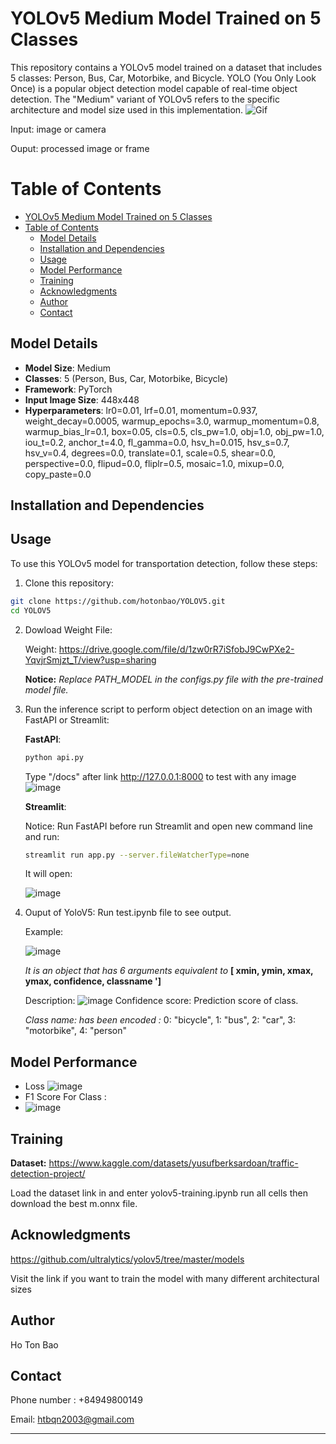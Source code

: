 # YOLOv5 Medium Model Trained on 5 Classes

This repository contains a YOLOv5 model trained on a dataset that includes 5 classes: Person, Bus, Car, Motorbike, and Bicycle. YOLO (You Only Look Once) is a popular object detection model capable of real-time object detection. The "Medium" variant of YOLOv5 refers to the specific architecture and model size used in this implementation.
![Gif](readme_img/ezgif.com-video-to-gif.gif)


Input: image or camera

Ouput: processed image or frame

# Table of Contents
- [YOLOv5 Medium Model Trained on 5 Classes](#yolov5-medium-model-trained-on-5-classes)
- [Table of Contents](#table-of-contents)
  - [Model Details](#model-details)
  - [Installation and Dependencies](#installation-and-dependencies)
  - [Usage](#usage)
  - [Model Performance](#model-performance)
  - [Training](#training)
  - [Acknowledgments](#acknowledgments)
  - [Author](#author)
  - [Contact](#contact)


## Model Details

- **Model Size**: Medium
- **Classes**: 5 (Person, Bus, Car, Motorbike, Bicycle)
- **Framework**: PyTorch
- **Input Image Size**: 448x448
- **Hyperparameters**: lr0=0.01, lrf=0.01, momentum=0.937, weight_decay=0.0005, warmup_epochs=3.0, warmup_momentum=0.8, warmup_bias_lr=0.1, box=0.05, cls=0.5, cls_pw=1.0, obj=1.0, obj_pw=1.0, iou_t=0.2, anchor_t=4.0, fl_gamma=0.0, hsv_h=0.015, hsv_s=0.7, hsv_v=0.4, degrees=0.0, translate=0.1, scale=0.5, shear=0.0, perspective=0.0, flipud=0.0, fliplr=0.5, mosaic=1.0, mixup=0.0, copy_paste=0.0


## Installation and Dependencies



## Usage

To use this YOLOv5 model for transportation detection, follow these steps:

1. Clone this repository:

```bash
git clone https://github.com/hotonbao/YOLOV5.git
cd YOLOV5
```


2. Dowload Weight File:
   
   Weight: https://drive.google.com/file/d/1zw0rR7iSfobJ9CwPXe2-YqvjrSmjzt_T/view?usp=sharing

   **Notice:** *Replace PATH_MODEL in the configs.py file with the pre-trained model file.*
  

3. Run the inference script to perform object detection on an image with FastAPI or Streamlit:

   **FastAPI**:
   ```bash
   python api.py
   ```
   Type "/docs" after link  http://127.0.0.1:8000 to test with any image
   ![image](readme_img/FastAPI.png)

   **Streamlit**:
   
   Notice: Run FastAPI before run Streamlit and open new command line and run:
   ```bash
   streamlit run app.py --server.fileWatcherType=none
   ```
   It will open:

   ![image](readme_img/Streamlit.png)


4. Ouput of YoloV5:
   Run test.ipynb file to see output.

   Example:
   
   ![image](readme_img/Out_put.png)

   *It is an object that has 6 arguments equivalent to* 
   **[ xmin, ymin, xmax, ymax, confidence, classname ']**

   Description:
   ![image](readme_img/out_put_des.png)
   Confidence score: Prediction score of class.

   *Class name: has been encoded :*
   0: "bicycle",
   1: "bus",
   2: "car",
   3: "motorbike",
   4: "person"
## Model Performance

- Loss 
 ![image](/readme_img/results.png)
- F1 Score For Class :
- ![image](/readme_img/F1_curve.png)

## Training

**Dataset:**
   https://www.kaggle.com/datasets/yusufberksardoan/traffic-detection-project/

Load the dataset link in and enter yolov5-training.ipynb run all cells then download the best m.onnx file.

## Acknowledgments

https://github.com/ultralytics/yolov5/tree/master/models

Visit the link if you want to train the model with many different architectural sizes


## Author

Ho Ton Bao 

## Contact

Phone number : +84949800149

Email: htbqn2003@gmail.com


---
